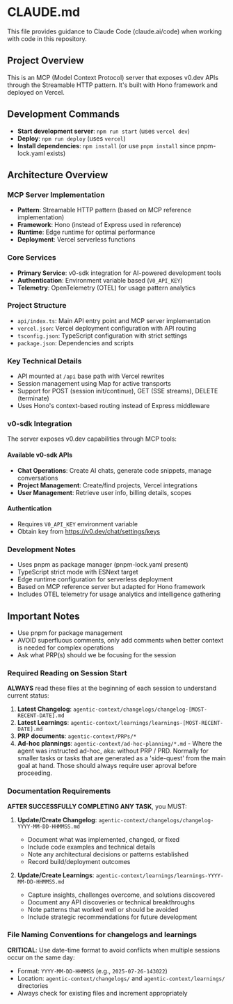 # CLAUDE.md

This file provides guidance to Claude Code (claude.ai/code) when working with code in this repository.

## Project Overview

This is an MCP (Model Context Protocol) server that exposes v0.dev APIs through the Streamable HTTP pattern. It's built with Hono framework and deployed on Vercel.

## Development Commands

- **Start development server**: `npm run start` (uses `vercel dev`)
- **Deploy**: `npm run deploy` (uses `vercel`)
- **Install dependencies**: `npm install` (or use `pnpm install` since pnpm-lock.yaml exists)

## Architecture Overview

### MCP Server Implementation

- **Pattern**: Streamable HTTP pattern (based on MCP reference implementation)
- **Framework**: Hono (instead of Express used in reference)
- **Runtime**: Edge runtime for optimal performance
- **Deployment**: Vercel serverless functions

### Core Services

- **Primary Service**: v0-sdk integration for AI-powered development tools
- **Authentication**: Environment variable based (`V0_API_KEY`)
- **Telemetry**: OpenTelemetry (OTEL) for usage pattern analytics

### Project Structure

- `api/index.ts`: Main API entry point and MCP server implementation
- `vercel.json`: Vercel deployment configuration with API routing
- `tsconfig.json`: TypeScript configuration with strict settings
- `package.json`: Dependencies and scripts

### Key Technical Details

- API mounted at `/api` base path with Vercel rewrites
- Session management using Map for active transports
- Support for POST (session init/continue), GET (SSE streams), DELETE (terminate)
- Uses Hono's context-based routing instead of Express middleware

### v0-sdk Integration

The server exposes v0.dev capabilities through MCP tools:

#### Available v0-sdk APIs

- **Chat Operations**: Create AI chats, generate code snippets, manage conversations
- **Project Management**: Create/find projects, Vercel integrations
- **User Management**: Retrieve user info, billing details, scopes

#### Authentication

- Requires `V0_API_KEY` environment variable
- Obtain key from https://v0.dev/chat/settings/keys

### Development Notes

- Uses pnpm as package manager (pnpm-lock.yaml present)
- TypeScript strict mode with ESNext target
- Edge runtime configuration for serverless deployment
- Based on MCP reference server but adapted for Hono framework
- Includes OTEL telemetry for usage analytics and intelligence gathering

## Important Notes

- Use pnpm for package management
- AVOID superfluous comments, only add comments when better context is needed for complex operations
- Ask what PRP(s) should we be focusing for the session

### **Required Reading on Session Start**

**ALWAYS** read these files at the beginning of each session to understand current status:

1. **Latest Changelog**: `agentic-context/changelogs/changelog-[MOST-RECENT-DATE].md`
2. **Latest Learnings**: `agentic-context/learnings/learnings-[MOST-RECENT-DATE].md`
3. **PRP documents**: `agentic-context/PRPs/*`
4. **Ad-hoc plannings**: `agentic-context/ad-hoc-planning/*.md` - Where the agent was instructed ad-hoc, aka: without PRP / PRD. Normally for smaller tasks or tasks that are generated as a 'side-quest' from the main goal at hand. Those should always require user aproval before proceeding.

### **Documentation Requirements**

**AFTER SUCCESSFULLY COMPLETING ANY TASK**, you MUST:

1. **Update/Create Changelog**: `agentic-context/changelogs/changelog-YYYY-MM-DD-HHMMSS.md`
   - Document what was implemented, changed, or fixed
   - Include code examples and technical details
   - Note any architectural decisions or patterns established
   - Record build/deployment outcomes

2. **Update/Create Learnings**: `agentic-context/learnings/learnings-YYYY-MM-DD-HHMMSS.md`
   - Capture insights, challenges overcome, and solutions discovered
   - Document any API discoveries or technical breakthroughs
   - Note patterns that worked well or should be avoided
   - Include strategic recommendations for future development

### **File Naming Conventions for changelogs and learnings**

**CRITICAL**: Use date-time format to avoid conflicts when multiple sessions occur on the same day:

- Format: `YYYY-MM-DD-HHMMSS` (e.g., `2025-07-26-143022`)
- Location: `agentic-context/changelogs/` and `agentic-context/learnings/` directories
- Always check for existing files and increment appropriately
